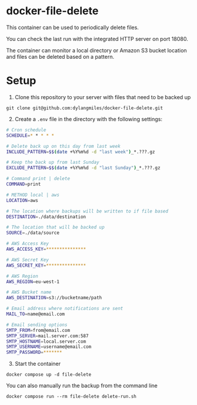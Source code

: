 # docker-file-delete

This container can be used to periodically delete files.

You can check the last run with the integrated HTTP server on port 18080.

The container can monitor a local directory or Amazon S3 bucket location and files can be deleted based on a pattern.

# Setup

1. Clone this repository to your server with files that need to be backed up
```
git clone git@github.com:dylangmiles/docker-file-delete.git
```

2. Create a `.env` file in the directory with the following settings:
```bash
# Cron schedule
SCHEDULE=* * * * *

# Delete back up on this day from last week
INCLUDE_PATTERN=$$(date +%Y%m%d -d "last week")_*.???.gz

# Keep the back up from last Sunday
EXCLUDE_PATTERN=$$(date +%Y%m%d -d "last Sunday")_*.???.gz

# Command print | delete
COMMAND=print

# METHOD local | aws
LOCATION=aws

# The location where backups will be written to if file based
DESTINATION=./data/destination

# The location that will be backed up
SOURCE=./data/source

# AWS Access Key
AWS_ACCESS_KEY=***************

# AWS Secret Key
AWS_SECRET_KEY=***************

# AWS Region
AWS_REGION=eu-west-1

# AWS Bucket name
AWS_DESTINATION=s3://bucketname/path

# Email address where notifications are sent
MAIL_TO=name@email.com

# Email sending options
SMTP_FROM=from@email.com
SMTP_SERVER=mail.server.com:587
SMTP_HOSTNAME=local.server.com
SMTP_USERNAME=username@email.com
SMTP_PASSWORD=*******

```

3. Start the container
```
docker compose up -d file-delete
```

You can also manually run the backup from the command line
```
docker compose run --rm file-delete delete-run.sh
```

